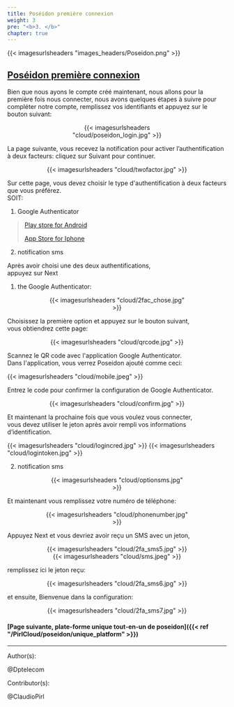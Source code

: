 ```yaml
---
title: Poséidon première connexion
weight: 3
pre: "<b>3. </b>"
chapter: true
---
```

{{< imagesurlsheaders "images_headers/Poseidon.png" >}}

## [Poséidon première connexion](https://poseidon.pirl.io)

Bien que nous ayons le compte créé maintenant, nous allons pour la première fois nous connecter,
nous avons quelques étapes à suivre pour compléter notre compte,
remplissez vos identifiants et appuyez sur le bouton suivant:

<div align="center"><div style="width:65%;">{{< imagesurlsheaders "cloud/poseidon_login.jpg" >}}</div></div>

La page suivante, vous recevez la notification pour activer l’authentification à deux facteurs:
cliquez sur Suivant pour continuer.

<div align="center"><div style="width:65%;">{{< imagesurlsheaders "cloud/twofactor.jpg" >}}</div></div>

Sur cette page, vous devez choisir le type d'authentification à deux facteurs que vous préférez.  
SOIT:

1) Google Authenticator

> [Play store for Android](https://play.google.com/store/apps/details?id=com.google.android.apps.authenticator2)
> 
> [App Store for Iphone](https://itunes.apple.com/us/app/google-authenticator/id388497605?mt=8)  

2) notification sms  

Après avoir choisi une des deux authentifications,  
appuyez sur Next

1) the Google Authenticator:

<div align="center"><div style="width:65%;">{{< imagesurlsheaders "cloud/2fac_chose.jpg" >}}</div></div>

Choisissez la première option et appuyez sur le bouton suivant,  
vous obtiendrez cette page:  

<div align="center"><div style="width:65%;">{{< imagesurlsheaders "cloud/qrcode.jpg" >}}</div></div>

Scannez le QR code avec l'application Google Authenticator.  
Dans l'application, vous verrez Poseidon ajouté comme ceci:

{{< imagesurlsheaders "cloud/mobile.jpeg" >}}

Entrez le code pour confirmer la configuration de Google Authenticator.

<div align="center"><div style="width:65%;">{{< imagesurlsheaders "cloud/confirm.jpg" >}}</div></div>

Et maintenant la prochaine fois que vous voulez vous connecter,  
vous devez utiliser le jeton après avoir rempli vos informations d’identification.


{{< imagesurlsheaders "cloud/logincred.jpg" >}}
{{< imagesurlsheaders "cloud/logintoken.jpg" >}}

2) notification sms  

<div align="center"><div style="width:65%;">{{< imagesurlsheaders "cloud/optionsms.jpg" >}}</div></div>

Et maintenant vous remplissez votre numéro de téléphone:  

<div align="center"><div style="width:65%;">{{< imagesurlsheaders "cloud/phonenumber.jpg" >}}</div></div>

Appuyez Next et vous devriez avoir reçu un SMS avec un jeton,  

<div align="center"><div style="width:65%;">{{< imagesurlsheaders "cloud/2fa_sms5.jpg" >}}</div></div>
<div align="center"><div style="width:65%;">{{< imagesurlsheaders "cloud/sms.jpeg" >}}</div></div>

remplissez ici le jeton reçu:

<div align="center"><div style="width:65%;">{{< imagesurlsheaders "cloud/2fa_sms6.jpg" >}}</div></div>

et ensuite,
Bienvenue dans la  configuration:  

<div align="center"><div style="width:90%;">{{< imagesurlsheaders "cloud/2fa_sms7.jpg" >}}</div></div>

#### [Page suivante, plate-forme unique tout-en-un de poseidon]({{< ref "/PirlCloud/poseidon/unique_platform" >}})

---
Author(s):

@Dptelecom

Contributor(s):  

@ClaudioPirl
